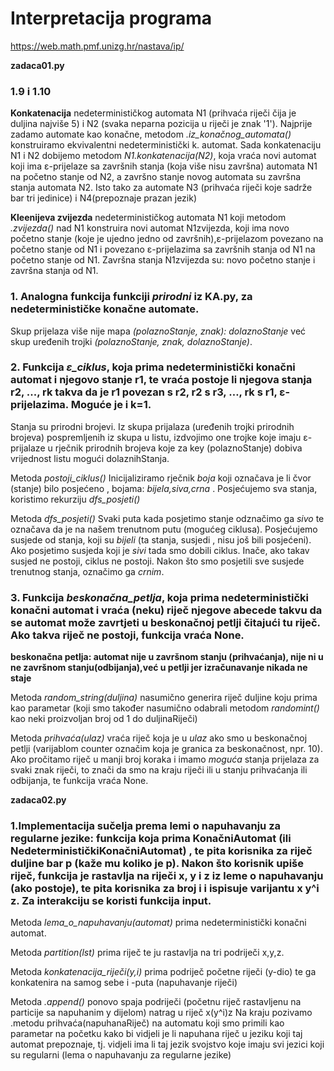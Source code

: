 # Interpretacija programa
https://web.math.pmf.unizg.hr/nastava/ip/

**zadaca01.py**

### 1.9 i 1.10

**Konkatenacija** nedeterminističkog automata N1 (prihvaća riječi čija je duljina najviše 5) i N2 (svaka neparna pozicija u riječi je znak '1'). Najprije zadamo automate kao konačne,  metodom *.iz_konačnog_automata()* konstruiramo ekvivalentni nedeterministički k. automat. Sada konkatenaciju N1 i N2 dobijemo metodom *N1.konkatenacija(N2)*, koja vraća novi automat koji ima ε-prijelaze sa završnih stanja (koja više nisu završna) automata N1 na početno stanje od N2, a završno stanje novog automata su završna stanja automata N2.
Isto tako za automate N3 (prihvaća riječi koje sadrže bar tri jedinice) i N4(prepoznaje prazan jezik)

**Kleenijeva zvijezda** nedeterminističkog automata N1 koji metodom *.zvijezda()* nad N1 konstruira novi automat N1zvijezda, koji ima novo početno stanje (koje je ujedno jedno od završnih),ε-prijelazom povezano na početno stanje od N1 i povezano ε-prijelazima sa završnih stanja od N1 na početno stanje od N1. Završna stanja N1zvijezda su: novo početno stanje i završna stanja od N1.

### 1. Analogna funkcija funkciji *prirodni* iz KA.py, za nedeterminističke konačne automate.

Skup prijelaza više nije mapa *(polaznoStanje, znak): dolaznoStanje* već skup uređenih trojki *(polaznoStanje, znak, dolaznoStanje)*.

### 2. Funkcija *ε_ciklus*, koja prima nedeterministički konačni automat i njegovo stanje r1, te vraća postoje li njegova stanja r2, ..., rk takva da je r1 povezan s r2, r2 s r3, …, rk s r1, ε-prijelazima. Moguće je i k=1.

Stanja su prirodni brojevi.
Iz skupa prijalaza (uređenih trojki prirodnih brojeva) pospremljenih iz skupa u listu, izdvojimo one trojke koje imaju ε-prijalaze u rječnik prirodnih brojeva koje za key (polaznoStanje) dobiva vrijednost listu mogući dolaznihStanja.

Metoda *postoji_ciklus()*
Inicijaliziramo rječnik *boja* koji označava je li čvor (stanje) bilo posjećeno , bojama:  *bijela,siva,crna* .
Posjećujemo sva stanja, koristimo rekurziju *dfs_posjeti()*

Metoda *dfs_posjeti()* Svaki puta kada posjetimo stanje odznačimo ga *sivo* te označava da je na našem trenutnom putu (mogućeg ciklusa).
Posjećujemo susjede od stanja, koji su *bijeli* (ta stanja, susjedi , nisu još bili posjećeni).
Ako posjetimo susjeda koji je *sivi* tada smo dobili ciklus. Inače, ako takav susjed ne postoji, ciklus ne postoji.
Nakon što smo posjetili sve susjede trenutnog stanja, označimo ga *crnim*.


### 3. Funkcija *beskonačna_petlja*, koja prima nedeterministički konačni automat i vraća (neku) riječ njegove abecede takvu da se automat može zavrtjeti u beskonačnoj petlji čitajući tu riječ. Ako takva riječ ne postoji, funkcija vraća None.
**beskonačna petlja: automat nije u završnom stanju (prihvaćanja), nije ni u ne završnom stanju(odbijanja),već u petlji jer izračunavanje nikada ne staje**

Metoda *random_string(duljina)* nasumično generira riječ duljine koju prima kao parametar (koji smo također nasumično odabrali metodom *randomint()* kao neki proizvoljan broj od 1 do duljinaRiječi) 

Metoda *prihvaća(ulaz)* vraća riječ koja je u *ulaz* ako smo u beskonačnoj petlji (varijablom counter označim koja je granica za beskonačnost, npr. 10). 
Ako pročitamo riječ u manji broj koraka i imamo *moguća* stanja prijelaza za svaki znak riječi, to znači da smo na kraju riječi ili u stanju prihvaćanja ili odbijanja, te funkcija vraća None. 

**zadaca02.py**

### 1.Implementacija sučelja prema lemi o napuhavanju za regularne jezike: funkcija koja prima KonačniAutomat (ili NedeterminističkiKonačniAutomat) , te pita korisnika za riječ duljine bar p (kaže mu koliko je p). Nakon što korisnik upiše riječ, funkcija je rastavlja na riječi x, y i z iz leme o napuhavanju (ako postoje), te pita korisnika za broj i i ispisuje varijantu x y^i z. Za interakciju se koristi funkcija input. 

Metoda *lema_o_napuhavanju(automat)* prima nedeterministički konačni automat.

Metoda *partition(lst)*  prima riječ te ju rastavlja na tri podriječi x,y,z.

Metoda *konkatenacija_riječi(y,i)* prima podriječ početne riječi (y-dio) te ga konkatenira na samog sebe i -puta (napuhavanje riječi)

Metoda *.append()* ponovo spaja podriječi (početnu riječ rastavljenu na particije sa napuhanim y dijelom) natrag u riječ x(y^i)z
Na kraju pozivamo .metodu prihvaća(napuhanaRiječ) na automatu koji smo primili kao parametar na početku kako bi vidjeli je li napuhana riječ u jeziku koji taj automat prepoznaje, tj. vidjeli ima li taj jezik svojstvo koje imaju svi jezici koji su regularni (lema o napuhavanju za regularne jezike)
